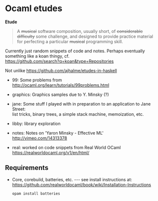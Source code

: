 
Ocaml etudes
============

**Etude**
> A ~~musical~~ software composition, usually short, of ~~considerable difficulty~~ some challenge, and designed to provide practice material for perfecting a particular ~~musical~~ programming skill.

Currently just random snippets of code and notes. Perhaps eventually something like a koan thingy, cf.  
https://github.com/search?q=koan&type=Repositories

Not unlike https://github.com/ajhalme/etudes-in-haskell

* 99: Some problems from  
  http://ocaml.org/learn/tutorials/99problems.html

* graphics: Graphics samples due to Y. Minsky (?)

* jane: Some stuff I played with in preparation to an application to Jane Street:  
  list tricks, binary trees, a simple stack machine, memoization, etc.

* libby: library exploration

* notes: Notes on 'Yaron Minsky - Effective ML'  
  http://vimeo.com/14313378

* real: worked on code snippets from Real World OCaml  
  https://realworldocaml.org/v1/en/html/

Requirements
------------

 * Core, corebuild, batteries, etc. --- see install instructions at:  
   https://github.com/realworldocaml/book/wiki/Installation-Instructions  

   ```bash
   opam install batteries
   ```

